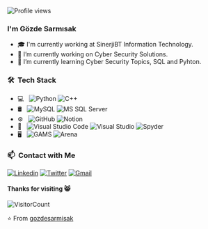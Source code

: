 ![Profile views](https://komarev.com/ghpvc/?username=gozdesarmisak&color=blue) 

### I'm Gözde Sarmısak 

- 🎓 I'm currently working at SinerjiBT Information Technology.
- 🔭 I’m currently working on Cyber Security Solutions.          
- 🌱 I’m currently learning Cyber Security Topics, SQL and Pyhton.

                             
 
### 🛠 &nbsp;Tech Stack

- 💻 &nbsp;
  ![Python](https://img.shields.io/badge/-Python-333333?style=flat&logo=python)
  ![C++](https://img.shields.io/badge/-C++-05122A?style=flat&logo=C++)
- 🛢 &nbsp;
  ![MySQL](https://img.shields.io/badge/-MySQL-333333?style=flat&logo=mysql)
  ![MS SQL Server](https://img.shields.io/badge/-MS%20SQL%20Server-333333?style=flat&logo=Microsoft-SQL-Server)
- ⚙️ &nbsp;
  ![GitHub](https://img.shields.io/badge/-GitHub-333333?style=flat&logo=github)
  ![Notion](https://img.shields.io/badge/-Notion-333333?style=flat&logo=notion)
- 🔧 &nbsp;
  ![Visual Studio Code](https://img.shields.io/badge/-Visual%20Studio%20Code-333333?style=flat&logo=visual-studio-code&logoColor=007ACC)
  ![Visual Studio](https://img.shields.io/badge/-Visual%20Studio-333333?style=flat&logo=visual-studio&logoColor=643995)
  ![Spyder](https://img.shields.io/badge/-Spyder-333333?style=flat&logo=spyder)
- 🖥 &nbsp;
  ![GAMS](https://img.shields.io/badge/-Gams-333333?style=flat&logo=gams)
  ![Arena](https://img.shields.io/badge/-Arena-333333?style=flat&logo=arena)

 
  

### 📫 &nbsp;Contact with Me
  [![Linkedin](https://img.shields.io/badge/-LinkedIn-blue?style=flat&logo=Linkedin&logoColor=white)](https://www.linkedin.com/in/gozdesarmisak/)
  [![Twitter](https://img.shields.io/badge/-Twitter-blue?style=flat&logo=Twitter&logoColor=white)](https://twitter.com/gozdesarmisak)
  [![Gmail](https://img.shields.io/badge/-Gmail-c14438?style=flat&logo=Gmail&logoColor=white)](mailto:gozdesarmisak@gmail.com)
  
 


#### Thanks for visiting 😸
![VisitorCount](https://profile-counter.glitch.me/gozdesarmisak/count.svg)

⭐️ From [gozdesarmisak](https://github.com/gozdesarmisak)



